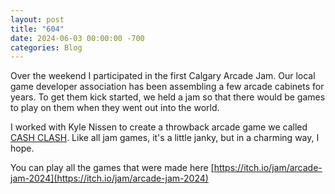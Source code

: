 ```yaml
---
layout: post
title: "604"
date: 2024-06-03 00:00:00 -700
categories: Blog
---
```


Over the weekend I participated in the first Calgary Arcade Jam. Our local game developer association has been assembling a few arcade cabinets for years. To get them kick started, we held a jam so that there would be games to play on them when they went out into the world.

I worked with Kyle Nissen to create a throwback arcade game we called [CASH CLASH](https://itch.io/jam/arcade-jam-2024/rate/2747863). Like all jam games, it's a little janky, but in a charming way, I hope.

You can play all the games that were made here [https://itch.io/jam/arcade-jam-2024](https://itch.io/jam/arcade-jam-2024)
